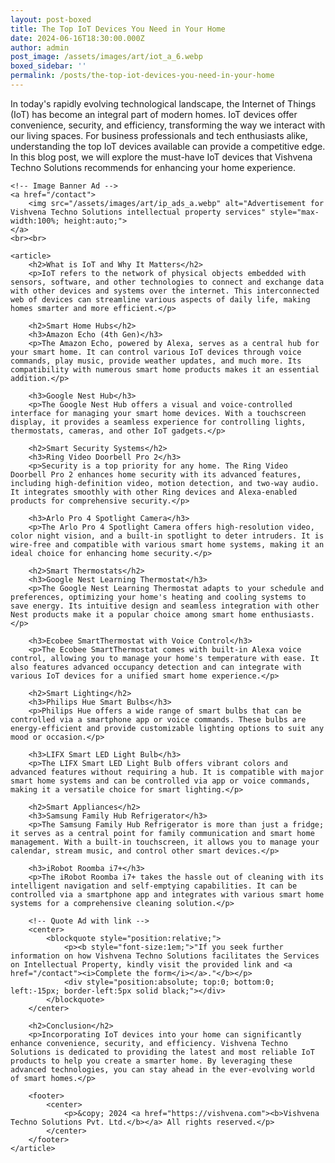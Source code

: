 ```yaml
---
layout: post-boxed
title: The Top IoT Devices You Need in Your Home
date: 2024-06-16T18:30:00.000Z
author: admin
post_image: /assets/images/art/iot_a_6.webp
boxed_sidebar: ''
permalink: /posts/the-top-iot-devices-you-need-in-your-home
---
```


<!DOCTYPE html>

<html lang="en">
<head>
    <meta charset="UTF-8">
    <meta name="viewport" content="width=device-width, initial-scale=1.0">
    <meta name="description" content="Discover the top IoT devices recommended by Vishvena Techno Solutions to transform your home with smart technology. Enhance convenience, security, and efficiency today.">
    <title>The Top IoT Devices You Need in Your Home</title>
</head>
<body>
    <p>In today's rapidly evolving technological landscape, the Internet of Things (IoT) has become an integral part of modern homes. IoT devices offer convenience, security, and efficiency, transforming the way we interact with our living spaces. For business professionals and tech enthusiasts alike, understanding the top IoT devices available can provide a competitive edge. In this blog post, we will explore the must-have IoT devices that Vishvena Techno Solutions recommends for enhancing your home experience.</p>

```
<!-- Image Banner Ad -->
<a href="/contact">
    <img src="/assets/images/art/ip_ads_a.webp" alt="Advertisement for Vishvena Techno Solutions intellectual property services" style="max-width:100%; height:auto;">
</a>
<br><br>

<article>
    <h2>What is IoT and Why It Matters</h2>
    <p>IoT refers to the network of physical objects embedded with sensors, software, and other technologies to connect and exchange data with other devices and systems over the internet. This interconnected web of devices can streamline various aspects of daily life, making homes smarter and more efficient.</p>
    
    <h2>Smart Home Hubs</h2>
    <h3>Amazon Echo (4th Gen)</h3>
    <p>The Amazon Echo, powered by Alexa, serves as a central hub for your smart home. It can control various IoT devices through voice commands, play music, provide weather updates, and much more. Its compatibility with numerous smart home products makes it an essential addition.</p>
    
    <h3>Google Nest Hub</h3>
    <p>The Google Nest Hub offers a visual and voice-controlled interface for managing your smart home devices. With a touchscreen display, it provides a seamless experience for controlling lights, thermostats, cameras, and other IoT gadgets.</p>
    
    <h2>Smart Security Systems</h2>
    <h3>Ring Video Doorbell Pro 2</h3>
    <p>Security is a top priority for any home. The Ring Video Doorbell Pro 2 enhances home security with its advanced features, including high-definition video, motion detection, and two-way audio. It integrates smoothly with other Ring devices and Alexa-enabled products for comprehensive security.</p>
    
    <h3>Arlo Pro 4 Spotlight Camera</h3>
    <p>The Arlo Pro 4 Spotlight Camera offers high-resolution video, color night vision, and a built-in spotlight to deter intruders. It is wire-free and compatible with various smart home systems, making it an ideal choice for enhancing home security.</p>
    
    <h2>Smart Thermostats</h2>
    <h3>Google Nest Learning Thermostat</h3>
    <p>The Google Nest Learning Thermostat adapts to your schedule and preferences, optimizing your home's heating and cooling systems to save energy. Its intuitive design and seamless integration with other Nest products make it a popular choice among smart home enthusiasts.</p>
    
    <h3>Ecobee SmartThermostat with Voice Control</h3>
    <p>The Ecobee SmartThermostat comes with built-in Alexa voice control, allowing you to manage your home's temperature with ease. It also features advanced occupancy detection and can integrate with various IoT devices for a unified smart home experience.</p>
    
    <h2>Smart Lighting</h2>
    <h3>Philips Hue Smart Bulbs</h3>
    <p>Philips Hue offers a wide range of smart bulbs that can be controlled via a smartphone app or voice commands. These bulbs are energy-efficient and provide customizable lighting options to suit any mood or occasion.</p>
    
    <h3>LIFX Smart LED Light Bulb</h3>
    <p>The LIFX Smart LED Light Bulb offers vibrant colors and advanced features without requiring a hub. It is compatible with major smart home systems and can be controlled via app or voice commands, making it a versatile choice for smart lighting.</p>
    
    <h2>Smart Appliances</h2>
    <h3>Samsung Family Hub Refrigerator</h3>
    <p>The Samsung Family Hub Refrigerator is more than just a fridge; it serves as a central point for family communication and smart home management. With a built-in touchscreen, it allows you to manage your calendar, stream music, and control other smart devices.</p>
    
    <h3>iRobot Roomba i7+</h3>
    <p>The iRobot Roomba i7+ takes the hassle out of cleaning with its intelligent navigation and self-emptying capabilities. It can be controlled via a smartphone app and integrates with various smart home systems for a comprehensive cleaning solution.</p>
    
    <!-- Quote Ad with link -->
    <center>
        <blockquote style="position:relative;">
            <p><b style="font-size:1em;">"If you seek further information on how Vishvena Techno Solutions facilitates the Services on Intellectual Property, kindly visit the provided link and <a href="/contact"><i>Complete the form</i></a>."</b></p>
            <div style="position:absolute; top:0; bottom:0; left:-15px; border-left:5px solid black;"></div>
        </blockquote>
    </center>
    
    <h2>Conclusion</h2>
    <p>Incorporating IoT devices into your home can significantly enhance convenience, security, and efficiency. Vishvena Techno Solutions is dedicated to providing the latest and most reliable IoT products to help you create a smarter home. By leveraging these advanced technologies, you can stay ahead in the ever-evolving world of smart homes.</p>
    
    <footer>
        <center>
            <p>&copy; 2024 <a href="https://vishvena.com"><b>Vishvena Techno Solutions Pvt. Ltd.</b></a> All rights reserved.</p>
        </center>
    </footer>
</article>
```

</body>
</html>
